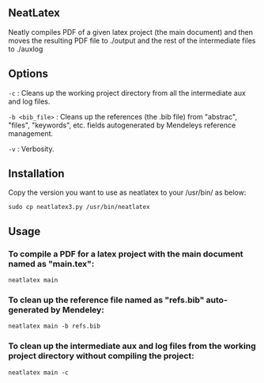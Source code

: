 ## NeatLatex
Neatly compiles PDF of a given latex project (the main document) and then moves the resulting PDF file to ./output and the rest of the intermediate files to ./auxlog

## Options
`-c` : Cleans up the working project directory from all the intermediate aux and log files.

`-b <bib_file>` : Cleans up the references (the .bib file) from "abstrac", "files", "keywords", etc. fields autogenerated by Mendeleys reference management.

`-v` : Verbosity.

## Installation
Copy the version you want to use as neatlatex to your /usr/bin/ as below:

`sudo cp neatlatex3.py /usr/bin/neatlatex`

## Usage
### To compile a PDF for a latex project with the main document named as "main.tex": 

`neatlatex main`

### To clean up the reference file named as "refs.bib" auto-generated by Mendeley:

`neatlatex main -b refs.bib`

### To clean up the intermediate aux and log files from the working project directory without compiling the project:

`neatlatex main -c`

